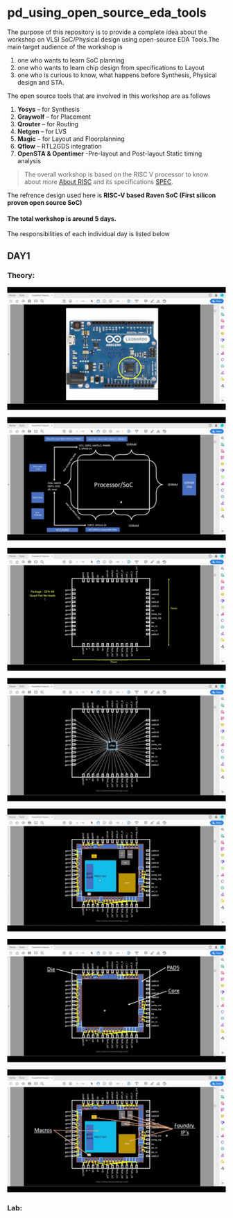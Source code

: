 #  pd_using_open_source_eda_tools

The purpose of this repository is to provide a complete idea about the workshop on VLSI SoC/Physical design using open-source EDA Tools.The main target audience of the
workshop is 
1. one who wants to learn SoC planning 
2. one who wants to learn chip design from specifications to Layout
3. one who is curious to know, what happens before Synthesis, Physical design and STA.

The open source tools that are involved in this workshop are as follows
1. **Yosys** – for Synthesis
2. **Graywolf** – for Placement
3. **Qrouter** – for Routing
4. **Netgen** – for LVS
5. **Magic** – for Layout and Floorplanning
6. **Qflow** – RTL2GDS integration
7. **OpenSTA & Opentimer** -Pre-layout and Post-layout Static timing analysis
  
>The overall workshop is based on the RISC V processor to know about more [About RISC](https://riscv.org/about/) and its specifications [SPEC](https://riscv.org/technical/specifications/).

The refrence design used here is **RISC-V based Raven SoC (First silicon proven open source SoC)**

####  The total workshop is around 5 days.
The responsibilities of each individual day is listed below


## DAY1

### Theory:

![](/IMAGES/DAY1/DAY-1%20THEORY/QFN48%20package/arduino.jpeg)

![](/IMAGES/DAY1/DAY-1%20THEORY/QFN48%20package/processor_soc%20block.jpeg)

![](/IMAGES/DAY1/DAY-1%20THEORY/QFN48%20package/QFN48.jpeg)

![](/IMAGES/DAY1/DAY-1%20THEORY/QFN48%20package/QFN48WITHCHIP.jpeg)

![](/IMAGES/DAY1/DAY-1%20THEORY/QFN48%20package/QFN48INTERNALBLOCKS.jpeg)

![](/IMAGES/DAY1/DAY-1%20THEORY/QFN48%20package/QFN48overview.jpeg)

![](/IMAGES/DAY1/DAY-1%20THEORY/QFN48%20package/QFN48blocksdescr.jpeg)


### Lab:
